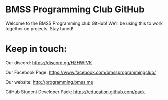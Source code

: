 # BMSS Programming Club GitHub

Welcome to the BMSS Programming club GitHub! We'll be using this to work together on projects. Stay tuned!

# Keep in touch:

Our discord: https://discord.gg/HZHWfVK

Our Facebook Page: https://www.facebook.com/bmssprogrammingclub/

Our website: http://programming.bmss.me

GitHub Student Developer Pack: https://education.github.com/pack

